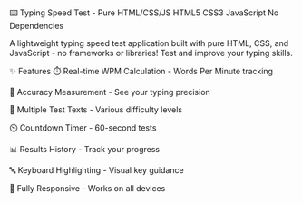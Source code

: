 ⌨️ Typing Speed Test - Pure HTML/CSS/JS
HTML5
CSS3
JavaScript
No Dependencies

A lightweight typing speed test application built with pure HTML, CSS, and JavaScript - no frameworks or libraries! Test and improve your typing skills.

✨ Features
⏱️ Real-time WPM Calculation - Words Per Minute tracking

🎯 Accuracy Measurement - See your typing precision

📝 Multiple Test Texts - Various difficulty levels

⏲️ Countdown Timer - 60-second tests

📊 Results History - Track your progress

🔤 Keyboard Highlighting - Visual key guidance

📱 Fully Responsive - Works on all devices

